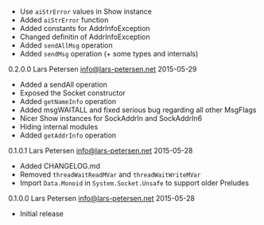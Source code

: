  * Use `aiStrError` values in Show instance
 * Added `aiStrError` function
 * Added constants for AddrInfoException
 * Changed definitin of AddrInfoException
 * Added `sendAllMsg` operation
 * Added `sendMsg` operation (+ some types and internals)

0.2.0.0 Lars Petersen <info@lars-petersen.net> 2015-05-29

 * Added a sendAll operation
 * Exposed the Socket constructor
 * Added `getNameInfo` operation
 * Added msgWAITALL and fixed serious bug regarding all other MsgFlags
 * Nicer Show instances for SockAddrIn and SockAddrIn6
 * Hiding internal modules
 * Added `getAddrInfo` operation

0.1.0.1 Lars Petersen <info@lars-petersen.net> 2015-05-28

 * Added CHANGELOG.md
 * Removed `threadWaitReadMVar` and `threadWaitWriteMVar`
 * Import `Data.Monoid` in `System.Socket.Unsafe` to support older Preludes

0.1.0.0 Lars Petersen <info@lars-petersen.net> 2015-05-28

 * Initial release